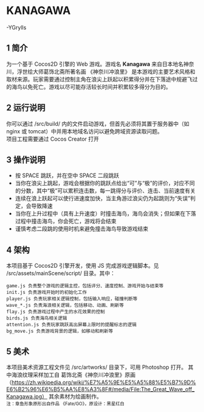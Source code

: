 # KANAGAWA
-YGrylls
## 1 简介
为一个基于 Cocos2D 引擎的 Web 游戏。游戏名 <b>Kanagawa</b> 来自日本地名神奈川，浮世绘大师葛饰北斋所著名画 《神奈川冲浪里》 是本游戏的主要艺术风格和取材来源。玩家需要通过控制主角在浪尖上跃起以积累得分并在下落途中规避飞过的海鸟以免死亡。游戏以尽可能存活较长时间并积累较多得分为目的。
## 2 运行说明
你可以通过 /src/build/ 内的文件启动游戏，但首先必须将其置于服务器中（如 nginx 或 tomcat）中并用本地域名访问以避免跨域资源读取问题。<br/>
项目工程需要通过 Cocos Creator 打开
## 3 操作说明
<ul>
    <li>按 SPACE 跳跃，并在空中 SPACE 二段跳跃</li>
    <li>当你在浪尖上跳起，游戏会根据你的跳跃点给出“可”与“极”的评价，对应不同的分数，其中“极”可以累积连击数，每一跳得分与评价、连击、当前速度有关</li>
    <li>连续在浪上跃起可以使行进速度加快，当主角游过浪尖仍为起跳则为“失误”判定，会导致降速</li>
    <li>当你在上升过程中（具有上升速度）时撞击海鸟，海鸟会消失；但如果在下落过程中撞击海鸟，你会死亡，游戏将会结束</li>
    <li>谨慎考虑二段跳的使用时机来避免撞击海鸟导致游戏结束</li>
</ul>

## 4 架构
本项目基于 Cocos2D 引擎开发，使用 JS 完成游戏逻辑脚本。见 /src/assets/mainScene/script/ 目录。其中：

    game.js 负责整个游戏的逻辑主控，包括评分、速度控制、游戏开始与结束等
    init.js 负责游戏开始时的初始化工作
    player.js 负责玩家相关逻辑控制，包括输入响应，碰撞判断等
    wave_*.js 负责海浪相关逻辑，包括移动、动画、刷新等
    flay.js 负责游戏过程中产生的水花效果的控制
    birds.js 负责海鸟相关逻辑
    attention.js 负责玩家跳跃高出屏幕上限时的提醒标志的逻辑
    bg_move.js 负责游戏背景的逻辑，如移动和刷新等


## 5 美术
本项目美术资源工程文件见 /src/artworks/ 目录下，可用 Photoshop 打开。
其中海浪纹理采样加工自 葛饰北斋《神奈川冲浪里》原画 （https://zh.wikipedia.org/wiki/%E7%A5%9E%E5%A5%88%E5%B7%9D%E6%B2%96%E6%B5%AA%E8%A3%8F#/media/File:The_Great_Wave_off_Kanagawa.jpg）
其余素材为绘画制作。<br/>
<small>注：章鱼形象原形出自作品 《Fate/GO》，原设计：黑星红白</small>